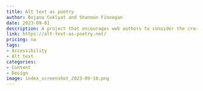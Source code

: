 ```yaml
---
title: Alt text as poetry
author: Bojana Coklyat and Shannon Finnegan
date: 2023-09-01
description: A project that encourages web authors to consider the creative opportunities of alt text.
link: https://alt-text-as-poetry.net/
pricing: na
tags: 
- Accessibility
- Alt text
categories: 
- Content
- Design
image: index_screenshot_2023-09-10.png
---
```

